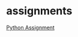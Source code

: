 # assignments


[Python Assignment](https://github.com/CarolinaSantanaOliveira/assignments/blob/master/Final%20Assignment.ipynb)
